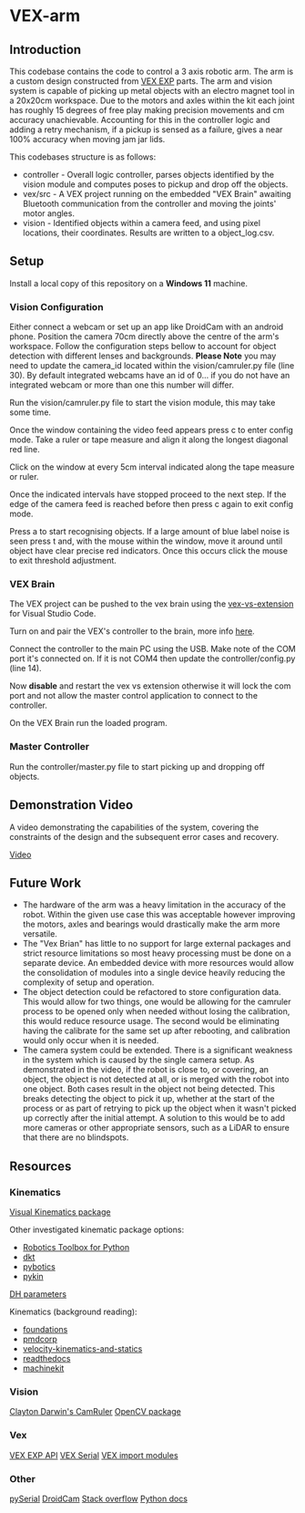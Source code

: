# VEX-arm

## Introduction

This codebase contains the code to control a 3 axis robotic arm. The arm is a custom design constructed from [VEX EXP](https://www.vexrobotics.com/exp) parts. The arm and vision system is capable of picking up metal objects with an electro magnet tool in a 20x20cm workspace. Due to the motors and axles within the kit each joint has roughly 15 degrees of free play making precision movements and cm accuracy unachievable. Accounting for this in the controller logic and adding a retry mechanism, if a pickup is sensed as a failure, gives a near 100% accuracy when moving jam jar lids.

This codebases structure is as follows:

- controller - Overall logic controller, parses objects identified by the vision module and computes poses to pickup and drop off the objects.
- vex/src - A VEX project running on the embedded "VEX Brain" awaiting Bluetooth communication from the controller and moving the joints' motor angles.
- vision - Identified objects within a camera feed, and using pixel locations, their coordinates. Results are written to a object_log.csv.

## Setup

Install a local copy of this repository on a **Windows 11** machine.

### Vision Configuration

Either connect a webcam or set up an app like DroidCam with an android phone. Position the camera 70cm directly above the centre of the arm's workspace. Follow the configuration steps bellow to account for object detection with different lenses and backgrounds. **Please Note** you may need to update the camera_id located within the vision/camruler.py file (line 30). By default integrated webcams have an id of 0... if you do not have an integrated webcam or more than one this number will differ.

Run the vision/camruler.py file to start the vision module, this may take some time.

Once the window containing the video feed appears press c to enter config mode. Take a ruler or tape measure and align it along the longest diagonal red line.

Click on the window at every 5cm interval indicated along the tape measure or ruler.

Once the indicated intervals have stopped proceed to the next step. If the edge of the camera feed is reached before then press c again to exit config mode.

Press a to start recognising objects. If a large amount of blue label noise is seen press t and, with the mouse within the window, move it around until object have clear precise red indicators. Once this occurs click the mouse to exit threshold adjustment.  

### VEX Brain

The VEX project can be pushed to the vex brain using the [vex-vs-extension](https://github.com/VEX-Robotics/vex-vsc-extension) for Visual Studio Code.

Turn on and pair the VEX's controller to the brain, more info [here](https://kb.vex.com/hc/en-us/articles/4414780904468-Wirelessly-Pairing-an-EXP-Controller-to-an-EXP-Brain).

Connect the controller to the main PC using the USB. Make note of the COM port it's connected on. If it is not COM4 then update the controller/config.py (line 14).

Now **disable** and restart the vex vs extension otherwise it will lock the com port and not allow the master control application to connect to the controller.

On the VEX Brain run the loaded program.

### Master Controller

Run the controller/master.py file to start picking up and dropping off objects.

## Demonstration Video

A video demonstrating the capabilities of the system, covering the constraints of the design and the subsequent error cases and recovery.

[Video](https://youtu.be/OErSkC1RVZI)

## Future Work

- The hardware of the arm was a heavy limitation in the accuracy of the robot. Within the given use case this was acceptable however improving the motors, axles and bearings would drastically make the arm more versatile.
- The "Vex Brian" has little to no support for large external packages and strict resource limitations so most heavy processing must be done on a separate device. An embedded device with more resources would allow the consolidation of modules into a single device heavily reducing the complexity of setup and operation.
- The object detection could be refactored to store configuration data. This would allow for two things, one would be allowing for the camruler process to be opened only when needed without losing the calibration, this would reduce resource usage. The second would be eliminating having the calibrate for the same set up after rebooting, and calibration would only occur when it is needed.
- The camera system could be extended. There is a significant weakness in the system which is caused by the single camera setup. As demonstrated in the video, if the robot is close to, or covering, an object, the object is not detected at all, or is merged with the robot into one object. Both cases result in the object not being detected. This breaks detecting the object to pick it up, whether at the start of the process or as part of retrying to pick up the object when it wasn't picked up correctly after the initial attempt. A solution to this would be to add more cameras or other appropriate sensors, such as a LiDAR to ensure that there are no blindspots. 

## Resources

### Kinematics

[Visual Kinematics package](https://github.com/dbddqy/visual_kinematics/tree/master)

Other investigated kinematic package options:

- [Robotics Toolbox for Python](https://petercorke.github.io/robotics-toolbox-python/index.html)
- [dkt](https://github.com/jhavl/dkt)
- [pybotics](https://github.com/engnadeau/pybotics)
- [pykin](https://github.com/jdj2261/pykin/tree/main)

[DH parameters](https://forum.robotsinarchitecture.org/index.php?topic=292.0)

Kinematics (background reading):

- [foundations](https://rpal.cs.cornell.edu/foundations/kinematics.pdf)
- [pmdcorp](https://www.pmdcorp.com/resources/type/articles/resources/get/motion-kinematics-article)
- [velocity-kinematics-and-statics](https://modernrobotics.northwestern.edu/nu-gm-book-resource/velocity-kinematics-and-statics/)
- [readthedocs](https://walter.readthedocs.io/en/latest/Kinematics/)
- [machinekit](https://www.machinekit.io/docs/motion/kinematics/)

### Vision

[Clayton Darwin's CamRuler](https://gitlab.com/duder1966/youtube-projects/-/tree/master/OpenCV/camruler?ref_type=heads)
[OpenCV package](https://opencv.org/)

### Vex

[VEX EXP API](https://api.vex.com/exp/home/)
[VEX Serial](https://www.vexforum.com/t/how-can-i-read-the-serial-port-of-my-vex-exp-using-a-usb-cable/122553/3)
[VEX import modules](https://www.vexforum.com/t/how-do-i-download-modules-to-the-brain/123402)

### Other

[pySerial](https://pythonhosted.org/pyserial/shortintro.html)
[DroidCam](https://droidcam.app/)
[Stack overflow](https://stackoverflow.com/questions/25187488/python-strftime-utc-offset-not-working-as-expected-in-windows)
[Python docs](https://docs.python.org/3/c-api/buffer.html)
